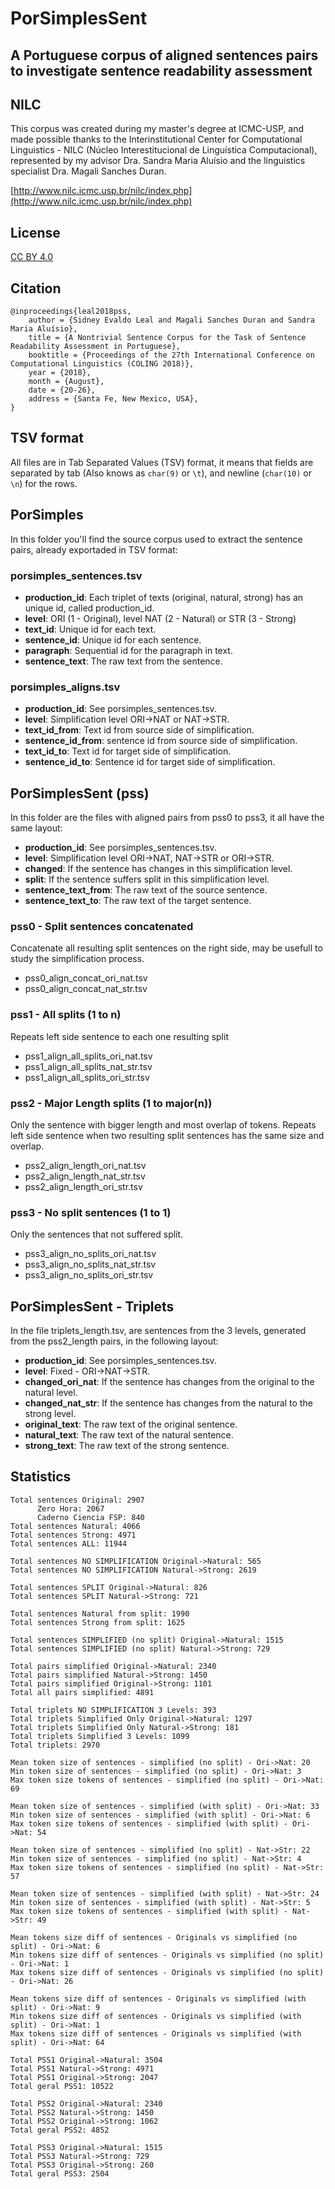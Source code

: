 # PorSimplesSent
## A Portuguese corpus of aligned sentences pairs to investigate sentence readability assessment

## NILC
This corpus was created during my master's degree at ICMC-USP, and made possible thanks to the Interinstitutional Center for Computational Linguistics - NILC (Núcleo Interestitucional de Linguística Computacional), represented by my advisor Dra. Sandra Maria Aluísio and the linguistics specialist Dra. Magali Sanches Duran.

[http://www.nilc.icmc.usp.br/nilc/index.php](http://www.nilc.icmc.usp.br/nilc/index.php)


## License
[CC BY 4.0](https://creativecommons.org/licenses/by/4.0/)

## Citation
````
@inproceedings{leal2018pss,
    author = {Sidney Evaldo Leal and Magali Sanches Duran and Sandra Maria Aluísio},
    title = {A Nontrivial Sentence Corpus for the Task of Sentence Readability Assessment in Portuguese},
    booktitle = {Proceedings of the 27th International Conference on Computational Linguistics (COLING 2018)},
    year = {2018},
    month = {August},
    date = {20-26},
    address = {Santa Fe, New Mexico, USA},
}
````

## TSV format
All files are in Tab Separated Values (TSV) format, it means that fields are separated by tab (Also knows as ```char(9)``` or ```\t```), and newline (```char(10)``` or ```\n```) for the rows.

## PorSimples

In this folder you'll find the source corpus used to extract the sentence pairs, already exportaded in TSV format:

### porsimples_sentences.tsv
* __production_id__: Each triplet of texts (original, natural, strong) has an unique id, called production_id.
* __level__: ORI (1 - Original), level NAT (2 - Natural) or STR (3 - Strong)
* __text_id__: Unique id for each text.
* __sentence_id__: Unique id for each sentence.
* __paragraph__: Sequential id for the paragraph in text.
* __sentence_text__: The raw text from the sentence.

### porsimples_aligns.tsv
* __production_id__: See porsimples_sentences.tsv.
* __level__: Simplification level ORI->NAT or NAT->STR.
* __text_id_from__: Text id from source side of simplification.
* __sentence_id_from__: sentence id from source side of simplification.
* __text_id_to__: Text id for target side of simplification.
* __sentence_id_to__: Sentence id for target side of simplification.

## PorSimplesSent (pss)

In this folder are the files with aligned pairs from pss0 to pss3, it all have the same layout:
* __production_id__: See porsimples_sentences.tsv.
* __level__: Simplification level ORI->NAT, NAT->STR or ORI->STR.
* __changed__: If the sentence has changes in this simplification level.
* __split__: If the sentence suffers split in this simplification level.
* __sentence_text_from__: The raw text of the source sentence.
* __sentence_text_to__: The raw text of the target sentence.

### pss0 - Split sentences concatenated
Concatenate all resulting split sentences on the right side, may be usefull to study the simplification process.
* pss0_align_concat_ori_nat.tsv
* pss0_align_concat_nat_str.tsv

### pss1 - All splits (1 to n)
Repeats left side sentence to each one resulting split
* pss1_align_all_splits_ori_nat.tsv
* pss1_align_all_splits_nat_str.tsv
* pss1_align_all_splits_ori_str.tsv

### pss2 - Major Length splits (1 to major(n))
Only the sentence with bigger length and most overlap of tokens. Repeats left side sentence when two resulting split sentences has the same size and overlap.
* pss2_align_length_ori_nat.tsv
* pss2_align_length_nat_str.tsv
* pss2_align_length_ori_str.tsv

### pss3 - No split sentences (1 to 1)
Only the sentences that not suffered split.
* pss3_align_no_splits_ori_nat.tsv
* pss3_align_no_splits_nat_str.tsv
* pss3_align_no_splits_ori_str.tsv

## PorSimplesSent - Triplets
In the file triplets_length.tsv, are sentences from the 3 levels, generated from the pss2_length pairs, in the following layout:
* __production_id__: See porsimples_sentences.tsv.
* __level__: Fixed - ORI->NAT->STR.
* __changed_ori_nat__: If the sentence has changes from the original to the natural level.
* __changed_nat_str__: If the sentence has changes from the natural to the strong level.
* __original_text__: The raw text of the original sentence.
* __natural_text__: The raw text of the natural sentence.
* __strong_text__: The raw text of the strong sentence.

## Statistics
```
Total sentences Original: 2907
      Zero Hora: 2067
      Caderno Ciencia FSP: 840
Total sentences Natural: 4066
Total sentences Strong: 4971
Total sentences ALL: 11944

Total sentences NO SIMPLIFICATION Original->Natural: 565
Total sentences NO SIMPLIFICATION Natural->Strong: 2619

Total sentences SPLIT Original->Natural: 826
Total sentences SPLIT Natural->Strong: 721

Total sentences Natural from split: 1990
Total sentences Strong from split: 1625

Total sentences SIMPLIFIED (no split) Original->Natural: 1515
Total sentences SIMPLIFIED (no split) Natural->Strong: 729

Total pairs simplified Original->Natural: 2340
Total pairs simplified Natural->Strong: 1450
Total pairs simplified Original->Strong: 1101
Total all pairs simplified: 4891

Total triplets NO SIMPLIFICATION 3 Levels: 393
Total triplets Simplified Only Original->Natural: 1297
Total triplets Simplified Only Natural->Strong: 181
Total triplets Simplified 3 Levels: 1099
Total triplets: 2970

Mean token size of sentences - simplified (no split) - Ori->Nat: 20
Min token size of sentences - simplified (no split) - Ori->Nat: 3
Max token size tokens of sentences - simplified (no split) - Ori->Nat: 69

Mean token size of sentences - simplified (with split) - Ori->Nat: 33
Min token size of sentences - simplified (with split) - Ori->Nat: 6
Max token size tokens of sentences - simplified (with split) - Ori->Nat: 54

Mean token size of sentences - simplified (no split) - Nat->Str: 22
Min token size of sentences - simplified (no split) - Nat->Str: 4
Max token size tokens of sentences - simplified (no split) - Nat->Str: 57

Mean token size of sentences - simplified (with split) - Nat->Str: 24
Min token size of sentences - simplified (with split) - Nat->Str: 5
Max token size tokens of sentences - simplified (with split) - Nat->Str: 49

Mean tokens size diff of sentences - Originals vs simplified (no split) - Ori->Nat: 6
Min tokens size diff of sentences - Originals vs simplified (no split) - Ori->Nat: 1
Max tokens size diff of sentences - Originals vs simplified (no split) - Ori->Nat: 26

Mean tokens size diff of sentences - Originals vs simplified (with split) - Ori->Nat: 9
Min tokens size diff of sentences - Originals vs simplified (with split) - Ori->Nat: 1
Max tokens size diff of sentences - Originals vs simplified (with split) - Ori->Nat: 64

Total PSS1 Original->Natural: 3504
Total PSS1 Natural->Strong: 4971
Total PSS1 Original->Strong: 2047
Total geral PSS1: 10522

Total PSS2 Original->Natural: 2340
Total PSS2 Natural->Strong: 1450
Total PSS2 Original->Strong: 1062
Total geral PSS2: 4852

Total PSS3 Original->Natural: 1515
Total PSS3 Natural->Strong: 729
Total PSS3 Original->Strong: 260
Total geral PSS3: 2504
```
